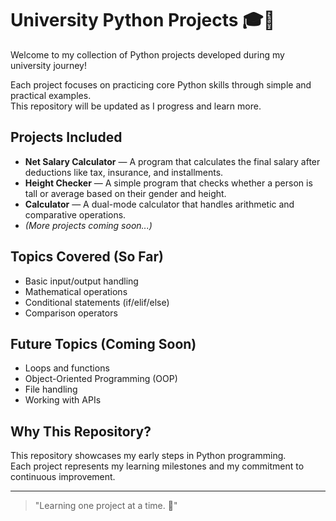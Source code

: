 # University Python Projects 🎓🐍

Welcome to my collection of Python projects developed during my university journey!

Each project focuses on practicing core Python skills through simple and practical examples.  
This repository will be updated as I progress and learn more.

## Projects Included

- **Net Salary Calculator** — A program that calculates the final salary after deductions like tax, insurance, and installments.
- **Height Checker** — A simple program that checks whether a person is tall or average based on their gender and height.
- **Calculator** — A dual-mode calculator that handles arithmetic and comparative operations.
- *(More projects coming soon...)*

## Topics Covered (So Far)

- Basic input/output handling
- Mathematical operations
- Conditional statements (if/elif/else)
- Comparison operators

## Future Topics (Coming Soon)

- Loops and functions
- Object-Oriented Programming (OOP)
- File handling
- Working with APIs

## Why This Repository?

This repository showcases my early steps in Python programming.  
Each project represents my learning milestones and my commitment to continuous improvement.

---

> "Learning one project at a time. 🚀"
